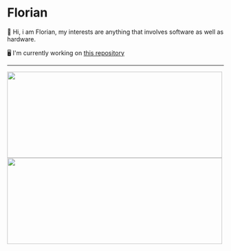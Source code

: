 # Florian
:wave: Hi, i am Florian,
my interests are anything that involves software as well as hardware.


🖥️ I'm currently working on [this repository](github.com/AgentSchmisch/NAS_mgmt)

---
<div align:"center">
<img src="https://github-readme-stats.vercel.app/api?username=AgentSchmisch&theme=radical" style="height:200px; width:500px;" /> 
<img src="https://github-readme-stats.vercel.app/api/top-langs/?username=AgentSchmisch&layout=compact&theme=radical" style="height:200px; width:500px;" /> 
</div>

